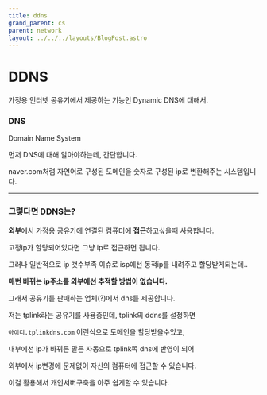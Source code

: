 ```yaml
---
title: ddns
grand_parent: cs
parent: network
layout: ../../../layouts/BlogPost.astro
---
```


# DDNS

가정용 인터넷 공유기에서 제공하는 기능인 Dynamic DNS에 대해서.

### DNS

Domain Name System

먼저 DNS에 대해 알아야하는데, 간단합니다.

naver.com처럼 자연어로 구성된 도메인을 숫자로 구성된 ip로 변환해주는 시스템입니다.

---

### 그렇다면 DDNS는?

**외부**에서 가정용 공유기에 연결된 컴퓨터에 **접근**하고싶을때 사용합니다.

고정ip가 할당되어있다면 그냥 ip로 접근하면 됩니다.

그러나 일반적으로 ip 갯수부족 이슈로 isp에선 동적ip를 내려주고 할당받게되는데..

**매번 바뀌는 ip주소를 외부에선 추적할 방법이 없습니다.**

그래서 공유기를 판매하는 업체(?)에서 dns를 제공합니다.

저는 tplink라는 공유기를 사용중인데, tplink의 ddns를 설정하면

```아이디.tplinkdns.com``` 이런식으로 도메인을 할당받을수있고,

내부에선 ip가 바뀌든 말든 자동으로 tplink쪽 dns에 반영이 되어

외부에서 ip변경에 문제없이 자신의 컴퓨터에 접근할 수 있습니다.

이걸 활용해서 개인서버구축을 아주 쉽게할 수 있습니다.